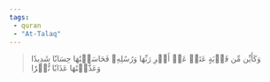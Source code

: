 ```yaml
---
tags: 
 - quran 
 - "At-Talaq"
---
```


> وَكَأَيِّن مِّن قَرۡيَةٍ عَتَتۡ عَنۡ أَمۡرِ رَبِّهَا وَرُسُلِهِۦ فَحَاسَبۡنَٰهَا حِسَابٗا شَدِيدٗا وَعَذَّبۡنَٰهَا عَذَابٗا نُّكۡرٗا
